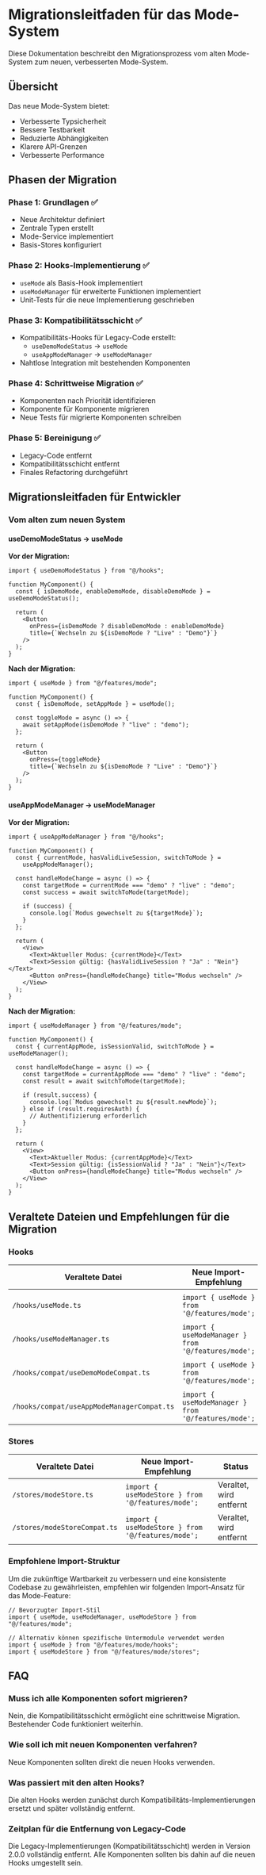 # Migrationsleitfaden für das Mode-System

Diese Dokumentation beschreibt den Migrationsprozess vom alten Mode-System zum neuen, verbesserten Mode-System.

## Übersicht

Das neue Mode-System bietet:

- Verbesserte Typsicherheit
- Bessere Testbarkeit
- Reduzierte Abhängigkeiten
- Klarere API-Grenzen
- Verbesserte Performance

## Phasen der Migration

### Phase 1: Grundlagen ✅

- Neue Architektur definiert
- Zentrale Typen erstellt
- Mode-Service implementiert
- Basis-Stores konfiguriert

### Phase 2: Hooks-Implementierung ✅

- `useMode` als Basis-Hook implementiert
- `useModeManager` für erweiterte Funktionen implementiert
- Unit-Tests für die neue Implementierung geschrieben

### Phase 3: Kompatibilitätsschicht ✅

- Kompatibilitäts-Hooks für Legacy-Code erstellt:
  - `useDemoModeStatus` → `useMode`
  - `useAppModeManager` → `useModeManager`
- Nahtlose Integration mit bestehenden Komponenten

### Phase 4: Schrittweise Migration ✅

- Komponenten nach Priorität identifizieren
- Komponente für Komponente migrieren
- Neue Tests für migrierte Komponenten schreiben

### Phase 5: Bereinigung ✅

- Legacy-Code entfernt
- Kompatibilitätsschicht entfernt
- Finales Refactoring durchgeführt

## Migrationsleitfaden für Entwickler

### Vom alten zum neuen System

#### useDemoModeStatus → useMode

**Vor der Migration:**

```tsx
import { useDemoModeStatus } from "@/hooks";

function MyComponent() {
  const { isDemoMode, enableDemoMode, disableDemoMode } = useDemoModeStatus();

  return (
    <Button
      onPress={isDemoMode ? disableDemoMode : enableDemoMode}
      title={`Wechseln zu ${isDemoMode ? "Live" : "Demo"}`}
    />
  );
}
```

**Nach der Migration:**

```tsx
import { useMode } from "@/features/mode";

function MyComponent() {
  const { isDemoMode, setAppMode } = useMode();

  const toggleMode = async () => {
    await setAppMode(isDemoMode ? "live" : "demo");
  };

  return (
    <Button
      onPress={toggleMode}
      title={`Wechseln zu ${isDemoMode ? "Live" : "Demo"}`}
    />
  );
}
```

#### useAppModeManager → useModeManager

**Vor der Migration:**

```tsx
import { useAppModeManager } from "@/hooks";

function MyComponent() {
  const { currentMode, hasValidLiveSession, switchToMode } =
    useAppModeManager();

  const handleModeChange = async () => {
    const targetMode = currentMode === "demo" ? "live" : "demo";
    const success = await switchToMode(targetMode);

    if (success) {
      console.log(`Modus gewechselt zu ${targetMode}`);
    }
  };

  return (
    <View>
      <Text>Aktueller Modus: {currentMode}</Text>
      <Text>Session gültig: {hasValidLiveSession ? "Ja" : "Nein"}</Text>
      <Button onPress={handleModeChange} title="Modus wechseln" />
    </View>
  );
}
```

**Nach der Migration:**

```tsx
import { useModeManager } from "@/features/mode";

function MyComponent() {
  const { currentAppMode, isSessionValid, switchToMode } = useModeManager();

  const handleModeChange = async () => {
    const targetMode = currentAppMode === "demo" ? "live" : "demo";
    const result = await switchToMode(targetMode);

    if (result.success) {
      console.log(`Modus gewechselt zu ${result.newMode}`);
    } else if (result.requiresAuth) {
      // Authentifizierung erforderlich
    }
  };

  return (
    <View>
      <Text>Aktueller Modus: {currentAppMode}</Text>
      <Text>Session gültig: {isSessionValid ? "Ja" : "Nein"}</Text>
      <Button onPress={handleModeChange} title="Modus wechseln" />
    </View>
  );
}
```

## Veraltete Dateien und Empfehlungen für die Migration

### Hooks

| Veraltete Datei                            | Neue Import-Empfehlung                              | Status                  |
| ------------------------------------------ | --------------------------------------------------- | ----------------------- |
| `/hooks/useMode.ts`                        | `import { useMode } from '@/features/mode';`        | Veraltet, wird entfernt |
| `/hooks/useModeManager.ts`                 | `import { useModeManager } from '@/features/mode';` | Veraltet, wird entfernt |
| `/hooks/compat/useDemoModeCompat.ts`       | `import { useMode } from '@/features/mode';`        | Veraltet, wird entfernt |
| `/hooks/compat/useAppModeManagerCompat.ts` | `import { useModeManager } from '@/features/mode';` | Veraltet, wird entfernt |

### Stores

| Veraltete Datei              | Neue Import-Empfehlung                            | Status                  |
| ---------------------------- | ------------------------------------------------- | ----------------------- |
| `/stores/modeStore.ts`       | `import { useModeStore } from '@/features/mode';` | Veraltet, wird entfernt |
| `/stores/modeStoreCompat.ts` | `import { useModeStore } from '@/features/mode';` | Veraltet, wird entfernt |

### Empfohlene Import-Struktur

Um die zukünftige Wartbarkeit zu verbessern und eine konsistente Codebase zu gewährleisten,
empfehlen wir folgenden Import-Ansatz für das Mode-Feature:

```tsx
// Bevorzugter Import-Stil
import { useMode, useModeManager, useModeStore } from "@/features/mode";

// Alternativ können spezifische Untermodule verwendet werden
import { useMode } from "@/features/mode/hooks";
import { useModeStore } from "@/features/mode/stores";
```

## FAQ

### Muss ich alle Komponenten sofort migrieren?

Nein, die Kompatibilitätsschicht ermöglicht eine schrittweise Migration. Bestehender Code funktioniert weiterhin.

### Wie soll ich mit neuen Komponenten verfahren?

Neue Komponenten sollten direkt die neuen Hooks verwenden.

### Was passiert mit den alten Hooks?

Die alten Hooks werden zunächst durch Kompatibilitäts-Implementierungen ersetzt und später vollständig entfernt.

### Zeitplan für die Entfernung von Legacy-Code

Die Legacy-Implementierungen (Kompatibilitätsschicht) werden in Version 2.0.0 vollständig entfernt.
Alle Komponenten sollten bis dahin auf die neuen Hooks umgestellt sein.
